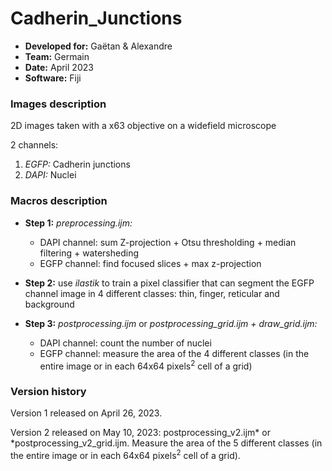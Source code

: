 # Cadherin_Junctions

* **Developed for:** Gaëtan & Alexandre
* **Team:** Germain
* **Date:** April 2023
* **Software:** Fiji


### Images description

2D images taken with a x63 objective on a widefield microscope

2 channels:
  1. *EGFP:* Cadherin junctions
  2. *DAPI:* Nuclei

### Macros description

* **Step 1:** *preprocessing.ijm:* 
  * DAPI channel: sum Z-projection + Otsu thresholding + median filtering + watersheding
  * EGFP channel: find focused slices + max z-projection
  
* **Step 2:** use *ilastik* to train a pixel classifier that can segment the EGFP channel image in 4 different classes: thin, finger, reticular and background

* **Step 3:** *postprocessing.ijm* or *postprocessing_grid.ijm + draw_grid.ijm:*
  * DAPI channel: count the number of nuclei
  * EGFP channel: measure the area of the 4 different classes (in the entire image or in each 64x64 pixels<sup>2</sup> cell of a grid)


### Version history

Version 1 released on April 26, 2023.

Version 2 released on May 10, 2023: postprocessing_v2.ijm* or *postprocessing_v2_grid.ijm.
Measure the area of the 5 different classes (in the entire image or in each 64x64 pixels<sup>2</sup> cell of a grid).


